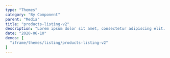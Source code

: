 ```yaml
---
type: "Themes"
category: "By Component"
parent: "Media"
title: "products-listing-v2"
description: "Lorem ipsum dolor sit amet, consectetur adipiscing elit. Nunc tempus laoreet leo sit amet iaculis."
date: "2020-06-10"
demos: [
  "iframe/themes/listing/products-listing-v2"
]
---
```

